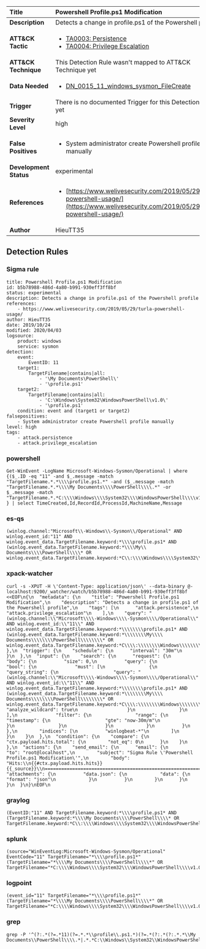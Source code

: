 | Title                    | Powershell Profile.ps1 Modification       |
|:-------------------------|:------------------|
| **Description**          | Detects a change in profile.ps1 of the Powershell profile |
| **ATT&amp;CK Tactic**    |  <ul><li>[TA0003: Persistence](https://attack.mitre.org/tactics/TA0003)</li><li>[TA0004: Privilege Escalation](https://attack.mitre.org/tactics/TA0004)</li></ul>  |
| **ATT&amp;CK Technique** |  This Detection Rule wasn't mapped to ATT&amp;CK Technique yet  |
| **Data Needed**          | <ul><li>[DN_0015_11_windows_sysmon_FileCreate](../Data_Needed/DN_0015_11_windows_sysmon_FileCreate.md)</li></ul>  |
| **Trigger**              |  There is no documented Trigger for this Detection Rule yet  |
| **Severity Level**       | high |
| **False Positives**      | <ul><li>System administrator create Powershell profile manually</li></ul>  |
| **Development Status**   | experimental |
| **References**           | <ul><li>[https://www.welivesecurity.com/2019/05/29/turla-powershell-usage/](https://www.welivesecurity.com/2019/05/29/turla-powershell-usage/)</li></ul>  |
| **Author**               | HieuTT35 |


## Detection Rules

### Sigma rule

```
title: Powershell Profile.ps1 Modification
id: b5b78988-486d-4a80-b991-930eff3ff8bf
status: experimental
description: Detects a change in profile.ps1 of the Powershell profile
references:
    - https://www.welivesecurity.com/2019/05/29/turla-powershell-usage/
author: HieuTT35
date: 2019/10/24
modified: 2020/04/03
logsource:
    product: windows
    service: sysmon
detection:
    event:
        EventID: 11
    target1:
        TargetFilename|contains|all: 
            - '\My Documents\PowerShell\'
            - '\profile.ps1'
    target2:
        TargetFilename|contains|all: 
            - 'C:\Windows\System32\WindowsPowerShell\v1.0\'
            - '\profile.ps1'
    condition: event and (target1 or target2)
falsepositives:
    - System administrator create Powershell profile manually
level: high
tags:
    - attack.persistence
    - attack.privilege_escalation

```





### powershell
    
```
Get-WinEvent -LogName Microsoft-Windows-Sysmon/Operational | where {($_.ID -eq "11" -and $_.message -match "TargetFilename.*.*\\\\profile.ps1.*" -and ($_.message -match "TargetFilename.*.*\\\\My Documents\\\\PowerShell\\\\.*" -or $_.message -match "TargetFilename.*.*C:\\\\Windows\\\\System32\\\\WindowsPowerShell\\\\v1.0\\\\.*")) } | select TimeCreated,Id,RecordId,ProcessId,MachineName,Message
```


### es-qs
    
```
(winlog.channel:"Microsoft\\-Windows\\-Sysmon\\/Operational" AND winlog.event_id:"11" AND winlog.event_data.TargetFilename.keyword:*\\\\profile.ps1* AND (winlog.event_data.TargetFilename.keyword:*\\\\My\\ Documents\\\\PowerShell\\\\* OR winlog.event_data.TargetFilename.keyword:*C\\:\\\\Windows\\\\System32\\\\WindowsPowerShell\\\\v1.0\\\\*))
```


### xpack-watcher
    
```
curl -s -XPUT -H \'Content-Type: application/json\' --data-binary @- localhost:9200/_watcher/watch/b5b78988-486d-4a80-b991-930eff3ff8bf <<EOF\n{\n  "metadata": {\n    "title": "Powershell Profile.ps1 Modification",\n    "description": "Detects a change in profile.ps1 of the Powershell profile",\n    "tags": [\n      "attack.persistence",\n      "attack.privilege_escalation"\n    ],\n    "query": "(winlog.channel:\\"Microsoft\\\\-Windows\\\\-Sysmon\\\\/Operational\\" AND winlog.event_id:\\"11\\" AND winlog.event_data.TargetFilename.keyword:*\\\\\\\\profile.ps1* AND (winlog.event_data.TargetFilename.keyword:*\\\\\\\\My\\\\ Documents\\\\\\\\PowerShell\\\\\\\\* OR winlog.event_data.TargetFilename.keyword:*C\\\\:\\\\\\\\Windows\\\\\\\\System32\\\\\\\\WindowsPowerShell\\\\\\\\v1.0\\\\\\\\*))"\n  },\n  "trigger": {\n    "schedule": {\n      "interval": "30m"\n    }\n  },\n  "input": {\n    "search": {\n      "request": {\n        "body": {\n          "size": 0,\n          "query": {\n            "bool": {\n              "must": [\n                {\n                  "query_string": {\n                    "query": "(winlog.channel:\\"Microsoft\\\\-Windows\\\\-Sysmon\\\\/Operational\\" AND winlog.event_id:\\"11\\" AND winlog.event_data.TargetFilename.keyword:*\\\\\\\\profile.ps1* AND (winlog.event_data.TargetFilename.keyword:*\\\\\\\\My\\\\ Documents\\\\\\\\PowerShell\\\\\\\\* OR winlog.event_data.TargetFilename.keyword:*C\\\\:\\\\\\\\Windows\\\\\\\\System32\\\\\\\\WindowsPowerShell\\\\\\\\v1.0\\\\\\\\*))",\n                    "analyze_wildcard": true\n                  }\n                }\n              ],\n              "filter": {\n                "range": {\n                  "timestamp": {\n                    "gte": "now-30m/m"\n                  }\n                }\n              }\n            }\n          }\n        },\n        "indices": [\n          "winlogbeat-*"\n        ]\n      }\n    }\n  },\n  "condition": {\n    "compare": {\n      "ctx.payload.hits.total": {\n        "not_eq": 0\n      }\n    }\n  },\n  "actions": {\n    "send_email": {\n      "email": {\n        "to": "root@localhost",\n        "subject": "Sigma Rule \'Powershell Profile.ps1 Modification\'",\n        "body": "Hits:\\n{{#ctx.payload.hits.hits}}{{_source}}\\n================================================================================\\n{{/ctx.payload.hits.hits}}",\n        "attachments": {\n          "data.json": {\n            "data": {\n              "format": "json"\n            }\n          }\n        }\n      }\n    }\n  }\n}\nEOF\n
```


### graylog
    
```
(EventID:"11" AND TargetFilename.keyword:*\\\\profile.ps1* AND (TargetFilename.keyword:*\\\\My Documents\\\\PowerShell\\\\* OR TargetFilename.keyword:*C\\:\\\\Windows\\\\System32\\\\WindowsPowerShell\\\\v1.0\\\\*))
```


### splunk
    
```
(source="WinEventLog:Microsoft-Windows-Sysmon/Operational" EventCode="11" TargetFilename="*\\\\profile.ps1*" (TargetFilename="*\\\\My Documents\\\\PowerShell\\\\*" OR TargetFilename="*C:\\\\Windows\\\\System32\\\\WindowsPowerShell\\\\v1.0\\\\*"))
```


### logpoint
    
```
(event_id="11" TargetFilename="*\\\\profile.ps1*" (TargetFilename="*\\\\My Documents\\\\PowerShell\\\\*" OR TargetFilename="*C:\\\\Windows\\\\System32\\\\WindowsPowerShell\\\\v1.0\\\\*"))
```


### grep
    
```
grep -P '^(?:.*(?=.*11)(?=.*.*\\profile\\.ps1.*)(?=.*(?:.*(?:.*.*\\My Documents\\PowerShell\\\\.*|.*.*C:\\Windows\\System32\\WindowsPowerShell\\v1\\.0\\\\.*))))'
```



